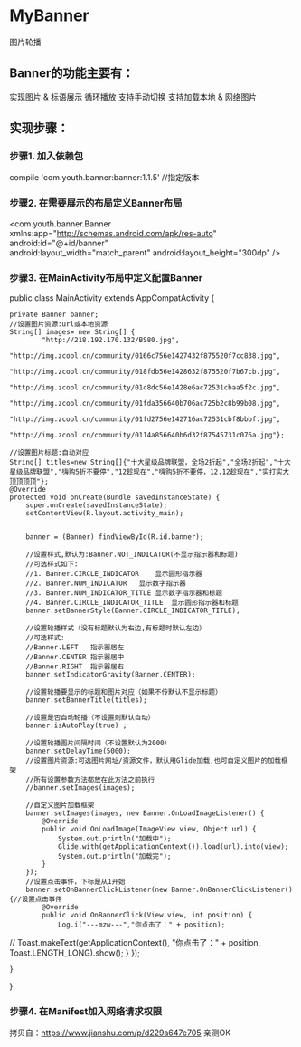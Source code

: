 # MyBanner
图片轮播

## Banner的功能主要有：

实现图片 & 标语展示
循环播放
支持手动切换
支持加载本地 & 网络图片


## 实现步骤：
### 步骤1. 加入依赖包
compile 'com.youth.banner:banner:1.1.5'  //指定版本

### 步骤2. 在需要展示的布局定义Banner布局
<com.youth.banner.Banner   
 xmlns:app="http://schemas.android.com/apk/res-auto"  
  android:id="@+id/banner"    
  android:layout_width="match_parent" 
  android:layout_height="300dp" />


### 步骤3. 在MainActivity布局中定义配置Banner
public class MainActivity extends AppCompatActivity {

    private Banner banner;
    //设置图片资源:url或本地资源
    String[] images= new String[] {
            "http://218.192.170.132/BS80.jpg",
            "http://img.zcool.cn/community/0166c756e1427432f875520f7cc838.jpg",
            "http://img.zcool.cn/community/018fdb56e1428632f875520f7b67cb.jpg",
            "http://img.zcool.cn/community/01c8dc56e1428e6ac72531cbaa5f2c.jpg",
            "http://img.zcool.cn/community/01fda356640b706ac725b2c8b99b08.jpg",
            "http://img.zcool.cn/community/01fd2756e142716ac72531cbf8bbbf.jpg",
            "http://img.zcool.cn/community/0114a856640b6d32f87545731c076a.jpg"};

    //设置图片标题:自动对应
    String[] titles=new String[]{"十大星级品牌联盟，全场2折起","全场2折起","十大星级品牌联盟","嗨购5折不要停","12趁现在","嗨购5折不要停，12.12趁现在","实打实大顶顶顶顶"};
    @Override
    protected void onCreate(Bundle savedInstanceState) {
        super.onCreate(savedInstanceState);
        setContentView(R.layout.activity_main);


        banner = (Banner) findViewById(R.id.banner);

        //设置样式,默认为:Banner.NOT_INDICATOR(不显示指示器和标题)
        //可选样式如下:
        //1. Banner.CIRCLE_INDICATOR    显示圆形指示器
        //2. Banner.NUM_INDICATOR   显示数字指示器
        //3. Banner.NUM_INDICATOR_TITLE 显示数字指示器和标题
        //4. Banner.CIRCLE_INDICATOR_TITLE  显示圆形指示器和标题
        banner.setBannerStyle(Banner.CIRCLE_INDICATOR_TITLE);

        //设置轮播样式（没有标题默认为右边,有标题时默认左边）
        //可选样式:
        //Banner.LEFT   指示器居左
        //Banner.CENTER 指示器居中
        //Banner.RIGHT  指示器居右
        banner.setIndicatorGravity(Banner.CENTER);

        //设置轮播要显示的标题和图片对应（如果不传默认不显示标题）
        banner.setBannerTitle(titles);

        //设置是否自动轮播（不设置则默认自动）
        banner.isAutoPlay(true) ;

        //设置轮播图片间隔时间（不设置默认为2000）
        banner.setDelayTime(5000);
        //设置图片资源:可选图片网址/资源文件，默认用Glide加载,也可自定义图片的加载框架
        //所有设置参数方法都放在此方法之前执行
        //banner.setImages(images);

        //自定义图片加载框架
        banner.setImages(images, new Banner.OnLoadImageListener() {
            @Override
            public void OnLoadImage(ImageView view, Object url) {
                System.out.println("加载中");
                Glide.with(getApplicationContext()).load(url).into(view);
                System.out.println("加载完");
            }
        });
        //设置点击事件，下标是从1开始
        banner.setOnBannerClickListener(new Banner.OnBannerClickListener() {//设置点击事件
            @Override
            public void OnBannerClick(View view, int position) {
                Log.i("---mzw---","你点击了：" + position);
//                Toast.makeText(getApplicationContext(), "你点击了：" + position, Toast.LENGTH_LONG).show();
            }
        });


    }
}


### 步骤4. 在Manifest加入网络请求权限
<uses-permission android:name="android.permission.INTERNET"/>


拷贝自：https://www.jianshu.com/p/d229a647e705
亲测OK
